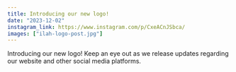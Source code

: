```yaml
---
title: Introducing our new logo!
date: "2023-12-02"
instagram_link: https://www.instagram.com/p/CxeACnJSbca/
images: ["ilah-logo-post.jpg"]
---
```

Introducing our new logo! Keep an eye out as we release updates regarding our website and other social media platforms.